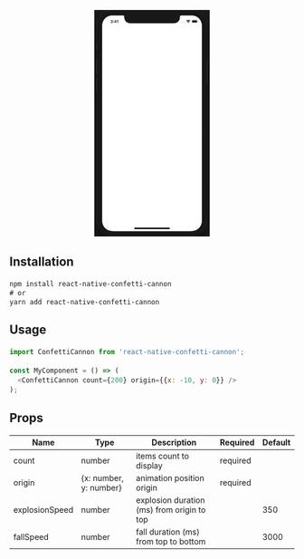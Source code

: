 <p align="center">
  <img height="400" src=".github/demo.gif" alt="React-native-confetti-cannon">
</p>

## Installation

```console
npm install react-native-confetti-cannon
# or
yarn add react-native-confetti-cannon
```

## Usage

```js
import ConfettiCannon from 'react-native-confetti-cannon';

const MyComponent = () => (
  <ConfettiCannon count={200} origin={{x: -10, y: 0}} />
);
```

## Props

| Name           | Type                   | Description                                | Required | Default |
|----------------|------------------------|--------------------------------------------|----------|---------|
| count          | number                 | items count to display                     | required |         |
| origin         | {x: number, y: number} | animation position origin                  | required |         |
| explosionSpeed | number                 | explosion duration (ms) from origin to top |          | 350     |
| fallSpeed      | number                 | fall duration (ms) from top to bottom      |          | 3000    |
